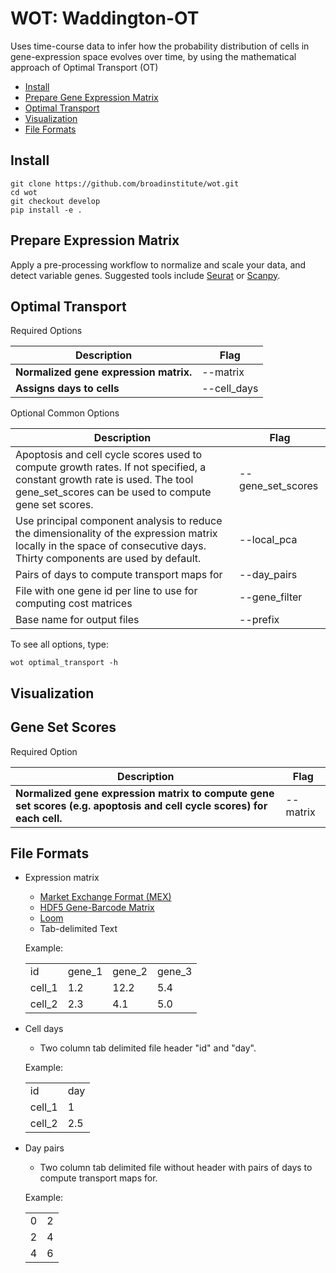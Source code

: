 # WOT: Waddington-OT

Uses time-course data to infer how the probability distribution of cells in gene-expression space evolves over time,
by using the mathematical approach of Optimal Transport (OT)

* [Install](#install)
* [Prepare Gene Expression Matrix](#prepare-expression-matrix)
* [Optimal Transport](#optimal_transport)
* [Visualization](#visualization)
* [File Formats](#file_formats)



## <a name="install"></a> Install

```
git clone https://github.com/broadinstitute/wot.git
cd wot
git checkout develop
pip install -e .
```

## <a name="prepare-expression-matrix"></a> Prepare Expression Matrix
Apply a pre-processing workflow to normalize and scale your data, and detect variable genes.
Suggested tools include [Seurat](https://satijalab.org/seurat/) or [Scanpy](http://scanpy.readthedocs.io/en/latest/).

    

## <a name="optimal_transport"></a> Optimal Transport
Required Options

Description | Flag
--- | --- |
**Normalized gene expression matrix.** | --matrix
**Assigns days to cells** | --cell_days

Optional Common Options

Description | Flag
--- | --- |
Apoptosis and cell cycle scores used to compute growth rates. If not specified, a constant growth rate is used. The tool gene_set_scores can be used to compute gene set scores. | --gene_set_scores
Use principal component analysis to reduce the dimensionality of the expression matrix locally in the space of consecutive days. Thirty components are used by default. | --local_pca 
Pairs of days to compute transport maps for | --day_pairs
File with one gene id per line to use for computing cost matrices | --gene_filter
Base name for output files | --prefix
To see all options, type:
```
wot optimal_transport -h 
```

    
## <a name="visualization">Visualization</a>

## <a name="gene_set_scores">Gene Set Scores</a>
Required Option

Description | Flag
--- | --- |
**Normalized gene expression matrix to compute gene set scores (e.g. apoptosis and cell cycle scores) for each cell.** | --matrix

## <a name="file_formats"></a> File Formats
* Expression matrix
    * [Market Exchange Format (MEX)](https://support.10xgenomics.com/single-cell-gene-expression/software/pipelines/latest/output/matrices)
    * [HDF5 Gene-Barcode Matrix](https://support.10xgenomics.com/single-cell-gene-expression/software/pipelines/latest/advanced/h5_matrices)
    * [Loom](http://linnarssonlab.org/loompy/format/index.html)
    * Tab-delimited Text
    
    Example:
    <table>
    <tr><td>id</td><td>gene_1</td><td>gene_2</td><td>gene_3</td></tr>
    <tr><td>cell_1</td><td>1.2</td><td>12.2</td><td>5.4</td></tr>
    <tr><td>cell_2</td><td>2.3</td><td>4.1</td><td>5.0</td></tr>
    </table>
   
       

* Cell days
    * Two column tab delimited file header "id" and "day".

    Example:
    
    <table>
        <tr><td>id</td><td>day</td></tr>
        <tr><td>cell_1</td><td>1</td></tr>
        <tr><td>cell_2</td><td>2.5</td></tr>
        </table>
  
    
* Day pairs
    * Two column tab delimited file without header with pairs of days to compute transport maps for.

    Example:
    
    <table>
            <tr><td>0</td><td>2</td></tr>
            <tr><td>2</td><td>4</td></tr>
            <tr><td>4</td><td>6</td></tr>
            </table>
